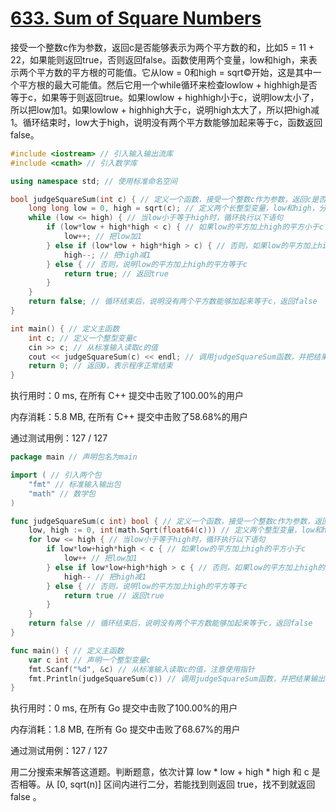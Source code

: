 # [633. Sum of Square Numbers](https://leetcode.cn/problems/sum-of-square-numbers/)

接受一个整数c作为参数，返回c是否能够表示为两个平方数的和，比如5 = 11 + 22，如果能则返回true，否则返回false。函数使用两个变量，low和high，来表示两个平方数的平方根的可能值。它从low = 0和high = sqrt©开始，这是其中一个平方根的最大可能值。然后它用一个while循环来检查lowlow + highhigh是否等于c，如果等于则返回true。如果lowlow + highhigh小于c，说明low太小了，所以把low加1。如果lowlow + highhigh大于c，说明high太大了，所以把high减1。循环结束时，low大于high，说明没有两个平方数能够加起来等于c，函数返回false。

```c++
#include <iostream> // 引入输入输出流库
#include <cmath> // 引入数学库

using namespace std; // 使用标准命名空间

bool judgeSquareSum(int c) { // 定义一个函数，接受一个整数c作为参数，返回c是否能够表示为两个平方数的和
    long long low = 0, high = sqrt(c); // 定义两个长整型变量，low和high，分别表示两个平方数的平方根的可能值，初始化为0和sqrt(c)
    while (low <= high) { // 当low小于等于high时，循环执行以下语句
        if (low*low + high*high < c) { // 如果low的平方加上high的平方小于c
            low++; // 把low加1
        } else if (low*low + high*high > c) { // 否则，如果low的平方加上high的平方大于c
            high--; // 把high减1
        } else { // 否则，说明low的平方加上high的平方等于c
            return true; // 返回true
        }
    }
    return false; // 循环结束后，说明没有两个平方数能够加起来等于c，返回false
}

int main() { // 定义主函数
    int c; // 定义一个整型变量c
    cin >> c; // 从标准输入读取c的值
    cout << judgeSquareSum(c) << endl; // 调用judgeSquareSum函数，并把结果输出到标准输出，换行
    return 0; // 返回0，表示程序正常结束
}

```
执行用时：0 ms, 在所有 C++ 提交中击败了100.00%的用户

内存消耗：5.8 MB, 在所有 C++ 提交中击败了58.68%的用户

通过测试用例：127 / 127


```go
package main // 声明包名为main

import ( // 引入两个包
	"fmt" // 标准输入输出包
	"math" // 数学包
)

func judgeSquareSum(c int) bool { // 定义一个函数，接受一个整数c作为参数，返回c是否能够表示为两个平方数的和
	low, high := 0, int(math.Sqrt(float64(c))) // 定义两个整型变量，low和high，分别表示两个平方数的平方根的可能值，初始化为0和sqrt(c)，注意类型转换
	for low <= high { // 当low小于等于high时，循环执行以下语句
		if low*low+high*high < c { // 如果low的平方加上high的平方小于c
			low++ // 把low加1
		} else if low*low+high*high > c { // 否则，如果low的平方加上high的平方大于c
			high-- // 把high减1
		} else { // 否则，说明low的平方加上high的平方等于c
			return true // 返回true
		}
	}
	return false // 循环结束后，说明没有两个平方数能够加起来等于c，返回false
}

func main() { // 定义主函数
	var c int // 声明一个整型变量c
	fmt.Scanf("%d", &c) // 从标准输入读取c的值，注意使用指针
	fmt.Println(judgeSquareSum(c)) // 调用judgeSquareSum函数，并把结果输出到标准输出，换行
}
```
执行用时：0 ms, 在所有 Go 提交中击败了100.00%的用户

内存消耗：1.8 MB, 在所有 Go 提交中击败了68.67%的用户

通过测试用例：127 / 127


用二分搜索来解答这道题。判断题意，依次计算 low * low + high * high 和 c 是否相等。从 [0, sqrt(n)] 区间内进行二分，若能找到则返回 true，找不到就返回 false 。

